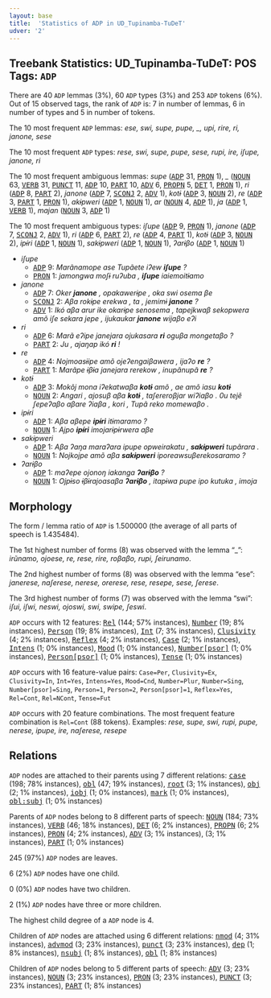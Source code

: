 ```yaml
---
layout: base
title:  'Statistics of ADP in UD_Tupinamba-TuDeT'
udver: '2'
---
```


## Treebank Statistics: UD_Tupinamba-TuDeT: POS Tags: `ADP`

There are 40 `ADP` lemmas (3%), 60 `ADP` types (3%) and 253 `ADP` tokens (6%).
Out of 15 observed tags, the rank of `ADP` is: 7 in number of lemmas, 6 in number of types and 5 in number of tokens.

The 10 most frequent `ADP` lemmas: <em>ese, swi, supe, pupe, _, upi, rire, ri, janone, sese</em>

The 10 most frequent `ADP` types:  <em>rese, swi, supe, pupe, sese, rupi, ire, iʃupe, janone, ri</em>

The 10 most frequent ambiguous lemmas: <em>supe</em> (<tt><a href="tpn_tudet-pos-ADP.html">ADP</a></tt> 31, <tt><a href="tpn_tudet-pos-PRON.html">PRON</a></tt> 1), <em>_</em> (<tt><a href="tpn_tudet-pos-NOUN.html">NOUN</a></tt> 63, <tt><a href="tpn_tudet-pos-VERB.html">VERB</a></tt> 31, <tt><a href="tpn_tudet-pos-PUNCT.html">PUNCT</a></tt> 11, <tt><a href="tpn_tudet-pos-ADP.html">ADP</a></tt> 10, <tt><a href="tpn_tudet-pos-PART.html">PART</a></tt> 10, <tt><a href="tpn_tudet-pos-ADV.html">ADV</a></tt> 6, <tt><a href="tpn_tudet-pos-PROPN.html">PROPN</a></tt> 5, <tt><a href="tpn_tudet-pos-DET.html">DET</a></tt> 1, <tt><a href="tpn_tudet-pos-PRON.html">PRON</a></tt> 1), <em>ri</em> (<tt><a href="tpn_tudet-pos-ADP.html">ADP</a></tt> 8, <tt><a href="tpn_tudet-pos-PART.html">PART</a></tt> 2), <em>janone</em> (<tt><a href="tpn_tudet-pos-ADP.html">ADP</a></tt> 7, <tt><a href="tpn_tudet-pos-SCONJ.html">SCONJ</a></tt> 2, <tt><a href="tpn_tudet-pos-ADV.html">ADV</a></tt> 1), <em>kotɨ</em> (<tt><a href="tpn_tudet-pos-ADP.html">ADP</a></tt> 3, <tt><a href="tpn_tudet-pos-NOUN.html">NOUN</a></tt> 2), <em>re</em> (<tt><a href="tpn_tudet-pos-ADP.html">ADP</a></tt> 3, <tt><a href="tpn_tudet-pos-PART.html">PART</a></tt> 1, <tt><a href="tpn_tudet-pos-PRON.html">PRON</a></tt> 1), <em>akɨpweri</em> (<tt><a href="tpn_tudet-pos-ADP.html">ADP</a></tt> 1, <tt><a href="tpn_tudet-pos-NOUN.html">NOUN</a></tt> 1), <em>ar</em> (<tt><a href="tpn_tudet-pos-NOUN.html">NOUN</a></tt> 4, <tt><a href="tpn_tudet-pos-ADP.html">ADP</a></tt> 1), <em>ja</em> (<tt><a href="tpn_tudet-pos-ADP.html">ADP</a></tt> 1, <tt><a href="tpn_tudet-pos-VERB.html">VERB</a></tt> 1), <em>majan</em> (<tt><a href="tpn_tudet-pos-NOUN.html">NOUN</a></tt> 3, <tt><a href="tpn_tudet-pos-ADP.html">ADP</a></tt> 1)

The 10 most frequent ambiguous types:  <em>iʃupe</em> (<tt><a href="tpn_tudet-pos-ADP.html">ADP</a></tt> 9, <tt><a href="tpn_tudet-pos-PRON.html">PRON</a></tt> 1), <em>janone</em> (<tt><a href="tpn_tudet-pos-ADP.html">ADP</a></tt> 7, <tt><a href="tpn_tudet-pos-SCONJ.html">SCONJ</a></tt> 2, <tt><a href="tpn_tudet-pos-ADV.html">ADV</a></tt> 1), <em>ri</em> (<tt><a href="tpn_tudet-pos-ADP.html">ADP</a></tt> 6, <tt><a href="tpn_tudet-pos-PART.html">PART</a></tt> 2), <em>re</em> (<tt><a href="tpn_tudet-pos-ADP.html">ADP</a></tt> 4, <tt><a href="tpn_tudet-pos-PART.html">PART</a></tt> 1), <em>kotɨ</em> (<tt><a href="tpn_tudet-pos-ADP.html">ADP</a></tt> 3, <tt><a href="tpn_tudet-pos-NOUN.html">NOUN</a></tt> 2), <em>ipɨ́ri</em> (<tt><a href="tpn_tudet-pos-ADP.html">ADP</a></tt> 1, <tt><a href="tpn_tudet-pos-NOUN.html">NOUN</a></tt> 1), <em>sakɨpweri</em> (<tt><a href="tpn_tudet-pos-ADP.html">ADP</a></tt> 1, <tt><a href="tpn_tudet-pos-NOUN.html">NOUN</a></tt> 1), <em>ʔarɨβo</em> (<tt><a href="tpn_tudet-pos-ADP.html">ADP</a></tt> 1, <tt><a href="tpn_tudet-pos-NOUN.html">NOUN</a></tt> 1)


* <em>iʃupe</em>
  * <tt><a href="tpn_tudet-pos-ADP.html">ADP</a></tt> 9: <em>Marãnamope ase Tupãete iʔew <b>iʃupe</b> ?</em>
  * <tt><a href="tpn_tudet-pos-PRON.html">PRON</a></tt> 1: <em>jamongwa moʃɨ ruʔuba , <b>iʃupe</b> iaiemoitɨamo</em>
* <em>janone</em>
  * <tt><a href="tpn_tudet-pos-ADP.html">ADP</a></tt> 7: <em>Oker <b>janone</b> , opakawerɨpe , oka swi osema βe</em>
  * <tt><a href="tpn_tudet-pos-SCONJ.html">SCONJ</a></tt> 2: <em>Aβa rokɨpe erekwa , ta , jemimɨ <b>janone</b> ?</em>
  * <tt><a href="tpn_tudet-pos-ADV.html">ADV</a></tt> 1: <em>Ikó aβa arur ike okarɨpe senosema , tapejkwaβ sekopwera amõ iʃe sekara jepe , ijukaukar <b>janone</b> wijaβo eʔi</em>
* <em>ri</em>
  * <tt><a href="tpn_tudet-pos-ADP.html">ADP</a></tt> 6: <em>Marã eʔipe janejara ojukasara <b>ri</b> oguβa mongetaβo ?</em>
  * <tt><a href="tpn_tudet-pos-PART.html">PART</a></tt> 2: <em>Ju , ajaŋap ikó <b>ri</b> !</em>
* <em>re</em>
  * <tt><a href="tpn_tudet-pos-ADP.html">ADP</a></tt> 4: <em>Nojmoasɨipe amõ ojeʔengaiβawera , ijaʔo <b>re</b> ?</em>
  * <tt><a href="tpn_tudet-pos-PART.html">PART</a></tt> 1: <em>Marãpe ɨβɨa janejara rerekow , inupãnupã <b>re</b> ?</em>
* <em>kotɨ</em>
  * <tt><a href="tpn_tudet-pos-ADP.html">ADP</a></tt> 3: <em>Mokõj mona iʔekatwaβa <b>kotɨ</b> amõ , ae amõ iasu <b>kotɨ</b></em>
  * <tt><a href="tpn_tudet-pos-NOUN.html">NOUN</a></tt> 2: <em>Angari , ajosuβ aβa <b>kotɨ</b> , taʃereroβjar wiʔiaβo . 0u tejẽ ʃepeʔaβo aβare ʔiaβa , kori , Tupã reko momewaβo .</em>
* <em>ipɨ́ri</em>
  * <tt><a href="tpn_tudet-pos-ADP.html">ADP</a></tt> 1: <em>Aβa aβepe <b>ipɨ́ri</b> itɨmaramo ?</em>
  * <tt><a href="tpn_tudet-pos-NOUN.html">NOUN</a></tt> 1: <em>Ajpo <b>ipɨ́ri</b> imojarɨpɨrwera aβe</em>
* <em>sakɨpweri</em>
  * <tt><a href="tpn_tudet-pos-ADP.html">ADP</a></tt> 1: <em>Aβa ʔaŋa maraʔara ipupe opweirakatu , <b>sakɨpweri</b> tupãrara .</em>
  * <tt><a href="tpn_tudet-pos-NOUN.html">NOUN</a></tt> 1: <em>Nojkojpe amõ aβa <b>sakɨpweri</b> iporeawsuβerekosaramo ?</em>
* <em>ʔarɨβo</em>
  * <tt><a href="tpn_tudet-pos-ADP.html">ADP</a></tt> 1: <em>maʔepe ojonoŋ iakanga <b>ʔarɨβo</b> ?</em>
  * <tt><a href="tpn_tudet-pos-NOUN.html">NOUN</a></tt> 1: <em>Ojpɨso ɨβɨrajoasaβa <b>ʔarɨβo</b> , itapɨwa pupe ipo kutuka , imoja</em>

## Morphology

The form / lemma ratio of `ADP` is 1.500000 (the average of all parts of speech is 1.435484).

The 1st highest number of forms (8) was observed with the lemma “_”: <em>irũnamo, ojoese, re, rese, rire, roβaβo, rupi, ʃeirunamo</em>.

The 2nd highest number of forms (8) was observed with the lemma “ese”: <em>janerese, naʃerese, nerese, orerese, rese, resepe, sese, ʃerese</em>.

The 3rd highest number of forms (7) was observed with the lemma “swi”: <em>iʃui, iʃwi, neswi, ojoswi, swi, swipe, ʃeswi</em>.

`ADP` occurs with 12 features: <tt><a href="tpn_tudet-feat-Rel.html">Rel</a></tt> (144; 57% instances), <tt><a href="tpn_tudet-feat-Number.html">Number</a></tt> (19; 8% instances), <tt><a href="tpn_tudet-feat-Person.html">Person</a></tt> (19; 8% instances), <tt><a href="tpn_tudet-feat-Int.html">Int</a></tt> (7; 3% instances), <tt><a href="tpn_tudet-feat-Clusivity.html">Clusivity</a></tt> (4; 2% instances), <tt><a href="tpn_tudet-feat-Reflex.html">Reflex</a></tt> (4; 2% instances), <tt><a href="tpn_tudet-feat-Case.html">Case</a></tt> (2; 1% instances), <tt><a href="tpn_tudet-feat-Intens.html">Intens</a></tt> (1; 0% instances), <tt><a href="tpn_tudet-feat-Mood.html">Mood</a></tt> (1; 0% instances), <tt><a href="tpn_tudet-feat-Number-psor.html">Number[psor]</a></tt> (1; 0% instances), <tt><a href="tpn_tudet-feat-Person-psor.html">Person[psor]</a></tt> (1; 0% instances), <tt><a href="tpn_tudet-feat-Tense.html">Tense</a></tt> (1; 0% instances)

`ADP` occurs with 16 feature-value pairs: `Case=Per`, `Clusivity=Ex`, `Clusivity=In`, `Int=Yes`, `Intens=Yes`, `Mood=Cnd`, `Number=Plur`, `Number=Sing`, `Number[psor]=Sing`, `Person=1`, `Person=2`, `Person[psor]=1`, `Reflex=Yes`, `Rel=Cont`, `Rel=NCont`, `Tense=Fut`

`ADP` occurs with 20 feature combinations.
The most frequent feature combination is `Rel=Cont` (88 tokens).
Examples: <em>rese, supe, swi, rupi, pupe, nerese, ipupe, ire, naʃerese, resepe</em>


## Relations

`ADP` nodes are attached to their parents using 7 different relations: <tt><a href="tpn_tudet-dep-case.html">case</a></tt> (198; 78% instances), <tt><a href="tpn_tudet-dep-obl.html">obl</a></tt> (47; 19% instances), <tt><a href="tpn_tudet-dep-root.html">root</a></tt> (3; 1% instances), <tt><a href="tpn_tudet-dep-obj.html">obj</a></tt> (2; 1% instances), <tt><a href="tpn_tudet-dep-iobj.html">iobj</a></tt> (1; 0% instances), <tt><a href="tpn_tudet-dep-mark.html">mark</a></tt> (1; 0% instances), <tt><a href="tpn_tudet-dep-obl-subj.html">obl:subj</a></tt> (1; 0% instances)

Parents of `ADP` nodes belong to 8 different parts of speech: <tt><a href="tpn_tudet-pos-NOUN.html">NOUN</a></tt> (184; 73% instances), <tt><a href="tpn_tudet-pos-VERB.html">VERB</a></tt> (46; 18% instances), <tt><a href="tpn_tudet-pos-DET.html">DET</a></tt> (6; 2% instances), <tt><a href="tpn_tudet-pos-PROPN.html">PROPN</a></tt> (6; 2% instances), <tt><a href="tpn_tudet-pos-PRON.html">PRON</a></tt> (4; 2% instances), <tt><a href="tpn_tudet-pos-ADV.html">ADV</a></tt> (3; 1% instances),  (3; 1% instances), <tt><a href="tpn_tudet-pos-PART.html">PART</a></tt> (1; 0% instances)

245 (97%) `ADP` nodes are leaves.

6 (2%) `ADP` nodes have one child.

0 (0%) `ADP` nodes have two children.

2 (1%) `ADP` nodes have three or more children.

The highest child degree of a `ADP` node is 4.

Children of `ADP` nodes are attached using 6 different relations: <tt><a href="tpn_tudet-dep-nmod.html">nmod</a></tt> (4; 31% instances), <tt><a href="tpn_tudet-dep-advmod.html">advmod</a></tt> (3; 23% instances), <tt><a href="tpn_tudet-dep-punct.html">punct</a></tt> (3; 23% instances), <tt><a href="tpn_tudet-dep-dep.html">dep</a></tt> (1; 8% instances), <tt><a href="tpn_tudet-dep-nsubj.html">nsubj</a></tt> (1; 8% instances), <tt><a href="tpn_tudet-dep-obl.html">obl</a></tt> (1; 8% instances)

Children of `ADP` nodes belong to 5 different parts of speech: <tt><a href="tpn_tudet-pos-ADV.html">ADV</a></tt> (3; 23% instances), <tt><a href="tpn_tudet-pos-NOUN.html">NOUN</a></tt> (3; 23% instances), <tt><a href="tpn_tudet-pos-PRON.html">PRON</a></tt> (3; 23% instances), <tt><a href="tpn_tudet-pos-PUNCT.html">PUNCT</a></tt> (3; 23% instances), <tt><a href="tpn_tudet-pos-PART.html">PART</a></tt> (1; 8% instances)

